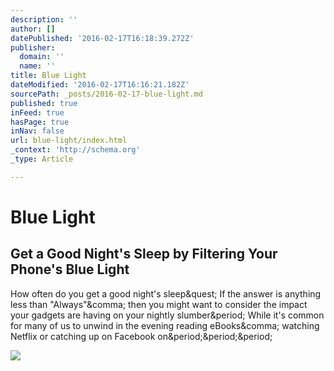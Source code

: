 ```yaml
---
description: ''
author: []
datePublished: '2016-02-17T16:18:39.272Z'
publisher:
  domain: ''
  name: ''
title: Blue Light
dateModified: '2016-02-17T16:16:21.182Z'
sourcePath: _posts/2016-02-17-blue-light.md
published: true
inFeed: true
hasPage: true
inNav: false
url: blue-light/index.html
_context: 'http://schema.org'
_type: Article

---
```

# Blue Light

<article style=""><h1>Get a Good Night's Sleep by Filtering Your Phone's Blue Light</h1><p>How often do you get a good night's sleep&amp;quest; If the answer is anything less than "Always"&amp;comma; then you might want to consider the impact your gadgets are having on your nightly slumber&amp;period; While it's common for many of us to unwind in the evening reading eBooks&amp;comma; watching Netflix or catching up on Facebook on&amp;period;&amp;period;&amp;period;</p><img src="http://cdn.makeuseof.com/wp-content/uploads/2015/10/filter-phone-blue-light-994x400.jpg?506531" /></article>